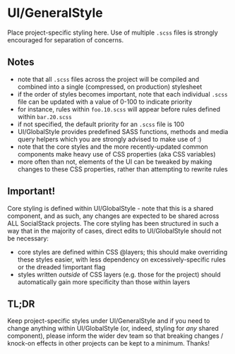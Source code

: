 # UI/GeneralStyle

Place project-specific styling here. Use of multiple `.scss` files is strongly encouraged for separation of concerns.

## Notes

- note that all `.scss` files across the project will be compiled and combined into a single (compressed, on production) stylesheet
- if the order of styles becomes important, note that each individual `.scss` file can be updated with a value of 0-100 to indicate priority
- for instance, rules within `foo.10.scss` will appear before rules defined within `bar.20.scss`
- if not specified, the default priority for an `.scss` file is 100
- UI/GlobalStyle provides predefined SASS functions, methods and media query helpers which you are strongly advised to make use of :)
- note that the core styles and the more recently-updated common components make heavy use of CSS properties (aka CSS variables)
- more often than not, elements of the UI can be tweaked by making changes to these CSS properties, rather than attempting to rewrite rules

## Important!

Core styling is defined within UI/GlobalStyle - note that this is a shared component, and as such, any changes are expected to be shared across ALL SocialStack projects.
The core styling has been structured in such a way that in the majority of cases, direct edits to UI/GlobalStyle should not be necessary:

- core styles are defined within CSS @layers; this should make overriding these styles easier, with less dependency on excessively-specific rules or the dreaded !important flag
- styles written _outside_ of CSS layers (e.g. those for the project) should automatically gain more specificity than those within layers

## TL;DR

Keep project-specific styles under UI/GeneralStyle and if you need to change anything within UI/GlobalStyle (or, indeed, styling for _any_ shared component), 
please inform the wider dev team so that breaking changes / knock-on effects in other projects can be kept to a minimum. Thanks!